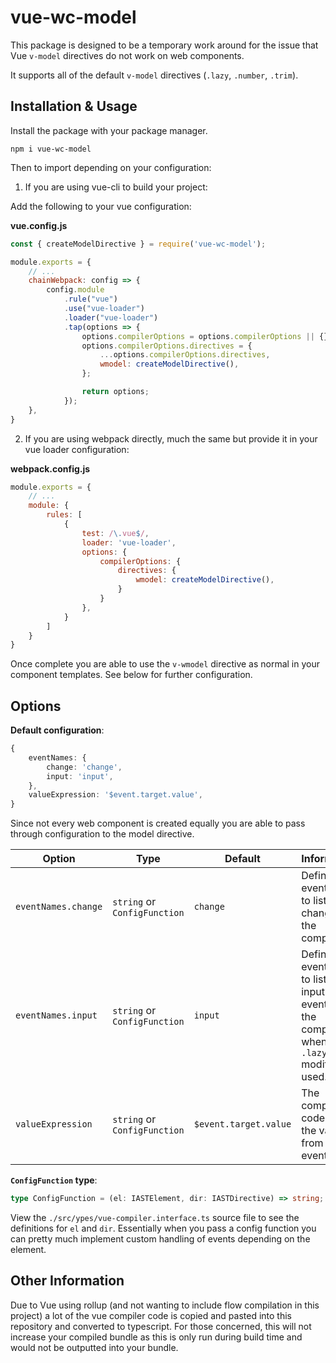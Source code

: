 # vue-wc-model

This package is designed to be a temporary work around for the issue that Vue `v-model` directives do not work on web components.

It supports all of the default `v-model` directives (`.lazy`, `.number`, `.trim`).

## Installation & Usage

Install the package with your package manager.

```
npm i vue-wc-model
```

Then to import depending on your configuration:

1. If you are using vue-cli to build your project:

Add the following to your vue configuration:

**vue.config.js**
```javascript
const { createModelDirective } = require('vue-wc-model');

module.exports = {
    // ...
    chainWebpack: config => {
        config.module
            .rule("vue")
            .use("vue-loader")
            .loader("vue-loader")
            .tap(options => {
                options.compilerOptions = options.compilerOptions || {};
                options.compilerOptions.directives = {
                    ...options.compilerOptions.directives,
                    wmodel: createModelDirective(),
                };

                return options;
            });
    },
}
```

2. If you are using webpack directly, much the same but provide it in your vue loader configuration:

**webpack.config.js**
```javascript
module.exports = {
    // ...
    module: {
        rules: [
            {
                test: /\.vue$/,
                loader: 'vue-loader',
                options: {
                    compilerOptions: {
                        directives: {
                            wmodel: createModelDirective(),
                        }
                    }
                },
            }
        ]
    }
}
```

Once complete you are able to use the `v-wmodel` directive as normal in your component templates. See below for further configuration.

## Options

**Default configuration**:

```typescript
{
    eventNames: {
        change: 'change',
        input: 'input',
    },
    valueExpression: '$event.target.value',
}
```


Since not every web component is created equally you are able to pass through configuration to the model directive.

| Option              | Type                         | Default               | Information                                                                                           |
|---------------------|------------------------------|-----------------------|-------------------------------------------------------------------------------------------------------|
| `eventNames.change` | `string` or `ConfigFunction` | `change`              | Defines the event name to listen for changes on the component.                                        |
| `eventNames.input`  | `string` or `ConfigFunction` | `input`               | Defines the event name to listen for input events on the component when the `.lazy` modifier is used. |
| `valueExpression`   | `string` or `ConfigFunction` | `$event.target.value` | The compiled code to get the value from the event.                                                    |


**`ConfigFunction` type**:
```typescript
type ConfigFunction = (el: IASTElement, dir: IASTDirective) => string;
```

View the `./src/ypes/vue-compiler.interface.ts` source file to see the definitions for `el` and `dir`. Essentially when you pass a config function you can pretty much implement custom handling of events depending on the element.

## Other Information

Due to Vue using rollup (and not wanting to include flow compilation in this project) a lot of the vue compiler code is copied and pasted into this repository and converted to typescript. For those concerned, this will not increase your compiled bundle as this is only run during build time and would not be outputted into your bundle.
